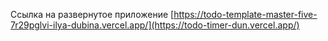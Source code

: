 Ссылка на развернутое приложение [https://todo-template-master-five-7r29pglvi-ilya-dubina.vercel.app/](https://todo-timer-dun.vercel.app/)
